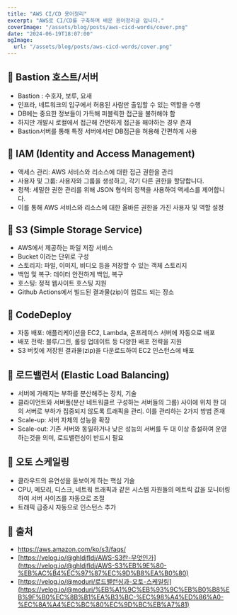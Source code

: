```yaml
---
title: "AWS CI/CD 용어정리"
excerpt: "AWS로 CI/CD를 구축하며 배운 용어정리글 입니다."
coverImage: "/assets/blog/posts/aws-cicd-words/cover.png"
date: "2024-06-19T18:07:00"
ogImage:
  url: "/assets/blog/posts/aws-cicd-words/cover.png"
---
```


## 🤔 Bastion 호스트/서버

- Bastion : 수호자, 보루, 요새
- 인프라, 네트워크의 입구에서 허용된 사람만 출입할 수 있는 역할을 수행
- DB에는 중요한 정보들이 가득해 퍼블릭한 접근을 불허해야 함
- 하지만 개발시 로컬에서 접근해 간편하게 접근을 해야하는 경우 존재
- Bastion서버를 통해 특정 서버에서만 DB접근을 허용해 간편하게 사용

## 🤔 IAM (Identity and Access Management)

- 액세스 관리: AWS 서비스와 리소스에 대한 접근 권한을 관리
- 사용자 및 그룹: 사용자와 그룹을 생성하고, 각기 다른 권한을 할당합니다.
- 정책: 세밀한 권한 관리를 위해 JSON 형식의 정책을 사용하여 액세스를 제어합니다.
- 이를 통해 AWS 서비스와 리소스에 대한 올바른 권한을 가진 사용자 및 역할 설정

## 🤔 S3 (Simple Storage Service)

- AWS에서 제공하는 파일 저장 서비스
- Bucket 이라는 단위로 구성
- 스토리지: 파일, 이미지, 비디오 등을 저장할 수 있는 객체 스토리지
- 백업 및 복구: 데이터 안전하게 백업, 복구
- 호스팅: 정적 웹사이트 호스팅 지원
- Github Actions에서 빌드된 결과물(zip)이 업로드 되는 장소

## 🤔 CodeDeploy

- 자동 배포: 애플리케이션을 EC2, Lambda, 온프레미스 서버에 자동으로 배포
- 배포 전략: 블루/그린, 롤링 업데이트 등 다양한 배포 전략을 지원
- S3 버킷에 저장된 결과물(zip)을 다운로드하여 EC2 인스턴스에 배포

## 🤔 로드밸런서 (Elastic Load Balancing)

- 서버에 가해지는 부하를 분산해주는 장치, 기술
- 클라이언트와 서버풀(분산 네트워클르 구성하는 서버들의 그룹) 사이에 위치 한 대의 서버로 부하가 집중되지 않도록 트래픽을 관리. 이를 관리하는 2가지 방법 존재
- Scale-up: 서버 자체의 성능을 확장
- Scale-out: 기존 서버와 동일하거나 낮은 성능의 서버를 두 대 이상 증설하여 운영하는것을 의미, 로드밸런싱이 반드시 필요

## 🤔 오토 스케일링

- 클라우드의 유연성을 돋보이게 하는 핵심 기술
- CPU, 메모리, 디스크, 네트웍 트래픽과 같은 시스템 자원들의 메트릭 값을 모니터링 하여 서버 사이즈를 자동으로 조절
- 트래픽 급증시 자동으로 인스턴스 추가

## 📂 출처

- https://aws.amazon.com/ko/s3/faqs/
- [https://velog.io/@ghldjfldj/AWS-S3란-무엇인가](https://velog.io/@ghldjfldj/AWS-S3%EB%9E%80-%EB%AC%B4%EC%97%87%EC%9D%B8%EA%B0%80)
- [https://velog.io/@moduri/로드밸런싱과-오토-스케일링](https://velog.io/@moduri/%EB%A1%9C%EB%93%9C%EB%B0%B8%EB%9F%B0%EC%8B%B1%EA%B3%BC-%EC%98%A4%ED%86%A0-%EC%8A%A4%EC%BC%80%EC%9D%BC%EB%A7%81)
